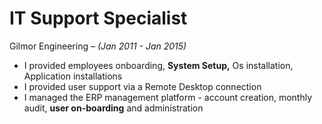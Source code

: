 # IT Support Specialist

Gilmor Engineering *– (*Jan 2011 - Jan 2015*)*

- I provided employees onboarding, **System Setup,** Os installation, Application installations
- I provided user support via a Remote Desktop connection
- I managed the ERP management platform - account creation, monthly audit, **user on-boarding** and administration